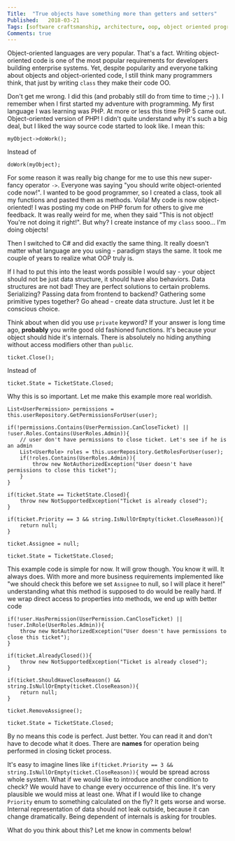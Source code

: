 ```yaml
---
Title:  "True objects have something more than getters and setters"
Published:   2018-03-21
Tags: [software craftsmanship, architecture, oop, object oriented programming, clean code]
Comments: true
---
```

Object-oriented languages are very popular. That's a fact. Writing object-oriented code is one of the most popular requirements for developers building enterprise systems. Yet, despite popularity and everyone talking about objects and object-oriented code, I still think many programmers think, that just by writing `class` they make their code OO.

<!--more-->

Don't get me wrong. I did this (and probably still do from time to time ;-) ). I remember when I first started my adventure with programming. My first language I was learning was PHP. At more or less this time PHP 5 came out. Object-oriented version of PHP! I didn't quite understand why it's such a big deal, but I liked the way source code started to look like. I mean this:

    myObject->doWork();

Instead of 

    doWork(myObject);

For some reason it was really big change for me to use this new super-fancy operator `->`. Everyone was saying "you should write object-oriented code now!". I wanted to be good programmer, so I created a class, took all my functions and pasted them as methods. Voila! My code is now object-oriented! I was posting my code on PHP forum for others to give me feedback. It was really weird for me, when they said "This is not object! You're not doing it right!". But why? I create instance of my `class` sooo... I'm doing objects! 

Then I switched to C# and did exactly the same thing. It really doesn't matter what language are you using - paradigm stays the same. It took me couple of years to realize what OOP truly is.

If I had to put this into the least words possible I would say - your object should not be just data structure, it should have also behaviors. Data structures are not bad! They are perfect solutions to certain problems. Serializing? Passing data from frontend to backend? Gathering some primitive types together? Go ahead - create data structure. Just let it be conscious choice.

Think about when did you use `private` keyword? If your answer is long time ago, **probably** you write good old fashioned functions. It's because your object should hide it's internals. There is absolutely no hiding anything without access modifiers other than `public`.

    ticket.Close();

Instead of

    ticket.State = TicketState.Closed;

Why this is so important. Let me make this example more real worldish.

    List<UserPermission> permissions = this.userRepository.GetPermissionsForUser(user);

    if(!permissions.Contains(UserPermission.CanCloseTicket) || !user.Roles.Contains(UserRoles.Admin)){
        // user don't have permissions to close ticket. Let's see if he is an admin
        List<UserRole> roles = this.userRepository.GetRolesForUser(user);
        if(!roles.Contains(UserRoles.Admin)){
            throw new NotAuthorizedException("User doesn't have permissions to close this ticket");
        }
    }

    if(ticket.State == TicketState.Closed){
        throw new NotSupportedException("Ticket is already closed");
    }

    if(ticket.Priority == 3 && string.IsNullOrEmpty(ticket.CloseReason)){
        return null;
    }

    ticket.Assignee = null;

    ticket.State = TicketState.Closed;

This example code is simple for now. It will grow though. You know it will. It always does. With more and more business requirements implemented like "we should check this before we set `Assignee` to null, so I will place it here!" understanding what this method is supposed to do would be really hard. If we wrap direct access to properties into methods, we end up with better code

    if(!user.HasPermission(UserPermission.CanCloseTicket) || !user.InRole(UserRoles.Admin)){
        throw new NotAuthorizedException("User doesn't have permissions to close this ticket");
    }

    if(ticket.AlreadyClosed()){
        throw new NotSupportedException("Ticket is already closed");
    }

    if(ticket.ShouldHaveCloseReason() && string.IsNullOrEmpty(ticket.CloseReason)){
        return null;
    }

    ticket.RemoveAssignee();

    ticket.State = TicketState.Closed;

By no means this code is perfect. Just better. You can read it and don't have to decode what it does. There are **names** for operation being performed in closing ticket process.

It's easy to imagine lines like `if(ticket.Priority == 3 && string.IsNullOrEmpty(ticket.CloseReason)){` would be spread across whole system. What if we would like to introduce another condition to check? We would have to change every occurrence of this line. It's very plausible we would miss at least one. What if I would like to change `Priority` enum to something calculated on the fly? It gets worse and worse. Internal representation of data should not leak outside, because it can change dramatically. Being dependent of internals is asking for troubles.

What do you think about this? Let me know in comments below!
